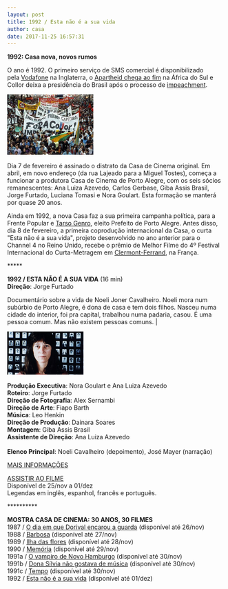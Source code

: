 ```yaml
---
layout: post
title: 1992 / Esta não é a sua vida
author: casa
date: 2017-11-25 16:57:31
---
```

**1992: Casa nova, novos rumos**

O ano é 1992. O primeiro serviço de SMS comercial é disponibilizado pela [Vodafone](https://www.edn.com/electronics-blogs/edn-moments/4402146/1st-text-message-is-sent--December-3--1992) na Inglaterra, o [Apartheid chega ao fim](https://www.nytimes.com/2017/10/24/business/south-africa-economy-apartheid.html) na África do Sul e Collor deixa a presidência do Brasil após o processo de [impeachment](https://pt.wikipedia.org/wiki/Processo_de_impeachment_de_Fernando_Collor).

![](/uploads/fora1.jpg)

Dia 7 de fevereiro é assinado o distrato da Casa de Cinema original. Em abril, em novo endereço (da rua Lajeado para a Miguel Tostes), começa a funcionar a produtora Casa de Cinema de Porto Alegre, com os seis sócios remanescentes: Ana Luiza Azevedo, Carlos Gerbase, Giba Assis Brasil, Jorge Furtado, Luciana Tomasi e Nora Goulart. Esta formação se manterá por quase 20 anos. 

Ainda em 1992, a nova Casa faz a sua primeira campanha política, para a Frente Popular e [Tarso Genro](https://www.youtube.com/watch?v=rMZAhJwj-vU), eleito Prefeito de Porto Alegre. Antes disso, dia 8 de fevereiro, a primeira coprodução internacional da Casa, o curta "Esta não é a sua vida", projeto desenvolvido no ano anterior para o Channel 4 no Reino Unido, recebe o prêmio de Melhor Filme do 4º Festival Internacional do Curta-Metragem em [Clermont-Ferrand](https://de.wikipedia.org/wiki/Festival_du_Court-M%C3%A9trage_de_Clermont-Ferrand), na França.

\*\*\*\**

**1992 / ESTA NÃO É A SUA VIDA** (16 min)\
**Direção**: Jorge Furtado

Documentário sobre a vida de Noeli Joner Cavalheiro. Noeli mora num subúrbio de Porto Alegre, é dona de casa e tem dois filhos. Nasceu numa cidade do interior, foi pra capital, trabalhou numa padaria, casou. É uma pessoa comum. Mas não existem pessoas comuns. |

![](/uploads/eneasv-im.jpg)

**Produção Executiva**: Nora Goulart e Ana Luiza Azevedo\
**Roteiro**: Jorge Furtado\
**Direção de Fotografia**: Alex Sernambi\
**Direção de Arte**: Fiapo Barth\
**Música**: Leo Henkin\
**Direção de Produção**: Dainara Soares\
**Montagem**: Giba Assis Brasil\
**Assistente de Direção**: Ana Luiza Azevedo\
\
**Elenco Principal**: Noeli Cavalheiro (depoimento), José Mayer (narração)

[MAIS INFORMAÇÕES](https://www.casacinepoa.com.br/filmes/esta-n%C3%A3o-%C3%A9-a-sua-vida/)

[A﻿SSISTIR AO FILME](https://vimeo.com/238459313)\
Disponível de 25/nov a 01/dez\
Legendas em inglês, espanhol, francês e português.

\*\*\*\*\*\*\*\*\*\*

**MOSTRA CASA DE CINEMA: 30 ANOS, 30 FILMES**\
1987 / [O dia em que Dorival encarou a guarda](https://vimeo.com/240817481) (disponível até 26/nov)\
1988 / [Barbosa](https://vimeo.com/238074665) (disponível até 27/nov)\
1989 / [Ilha das flores](https://vimeo.com/238439307) (disponível até 28/nov)\
1990 / [Memória](https://vimeo.com/239457350) (disponível até 29/nov)\
1991a / [O vampiro de Novo Hamburgo](https://vimeo.com/239624871) (disponível até 30/nov)\
1991b / [Dona Sílvia não gostava de música](https://vimeo.com/239623690) (disponível até 30/nov)\
1991c / [Tempo](https://vimeo.com/239625928) (disponível até 30/nov)\
1992 / [Esta não é a sua vida](https://vimeo.com/238459313) (disponível até 01/dez)
